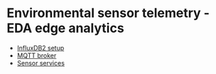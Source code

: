 # Environmental sensor telemetry - EDA edge analytics

- [InfluxDB2 setup](./influx/README.md)
- [MQTT broker](./mosquitto/README.md)
- [Sensor services](./sensor/README.md)

